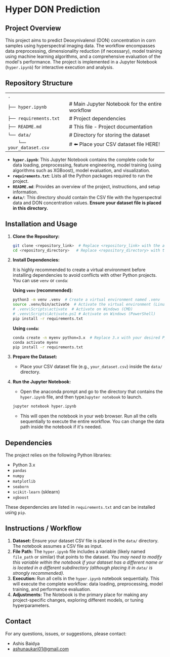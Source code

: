 # Hyper DON Prediction

## Project Overview

This project aims to predict Deoxynivalenol (DON) concentration in corn samples using hyperspectral imaging data.  The workflow encompasses data preprocessing, dimensionality reduction (if necessary), model training using machine learning algorithms, and a comprehensive evaluation of the model's performance.  The project is implemented in a Jupyter Notebook (`hyper.ipynb`) for interactive execution and analysis.

## Repository Structure

<table>
  <tr>
    <td><code>.</code></td>
    <td></td>
  </tr>
  <tr>
    <td><code>├── hyper.ipynb</code></td>
    <td># Main Jupyter Notebook for the entire workflow</td>
  </tr>
  <tr>
    <td><code>├── requirements.txt</code></td>
    <td># Project dependencies</td>
  </tr>
  <tr>
    <td><code>├── README.md</code></td>
    <td># This file - Project documentation</td>
  </tr>
  <tr>
    <td><code>└── data/</code></td>
    <td># Directory for storing the dataset</td>
  </tr>
  <tr>
    <td><code>    └── your_dataset.csv</code></td>
    <td># ⬅️ Place your CSV dataset file HERE!</td>
  </tr>
</table>

*   **`hyper.ipynb`**:  This Jupyter Notebook contains the complete code for data loading, preprocessing, feature engineering, model training (using algorithms such as XGBoost), model evaluation, and visualization.
*   **`requirements.txt`**:  Lists all the Python packages required to run the project.
*   **`README.md`**: Provides an overview of the project, instructions, and setup information.
*   **`data/`**:  This directory should contain the CSV file with the hyperspectral data and DON concentration values.  **Ensure your dataset file is placed in this directory.**

## Installation and Usage

1.  **Clone the Repository:**

    ```bash
    git clone <repository_link>  # Replace <repository_link> with the actual URL
    cd <repository_directory>   # Replace <repository_directory> with the cloned directory name
    ```

2.  **Install Dependencies:**

    It is highly recommended to create a virtual environment before installing dependencies to avoid conflicts with other Python projects. You can use `venv` or `conda`:

    **Using `venv` (recommended):**

    ```bash
    python3 -m venv .venv  # Create a virtual environment named .venv
    source .venv/bin/activate  # Activate the virtual environment (Linux/macOS)
    # .venv\Scripts\activate  # Activate on Windows (CMD)
    # .venv\Scripts\Activate.ps1 # Activate on Windows (PowerShell)
    pip install -r requirements.txt
    ```

    **Using `conda`:**

    ```bash
    conda create -n myenv python=3.x  # Replace 3.x with your desired Python version
    conda activate myenv
    pip install -r requirements.txt
    ```

3.  **Prepare the Dataset:**

    *   Place your CSV dataset file (e.g., `your_dataset.csv`) inside the `data/` directory.

4.  **Run the Jupyter Notebook:**
    *   Open the anaconda prompt and go to the directory that contains the `hyper.ipynb` file, and then type`Jupyter notebook` to launch.

    ```bash
    jupyter notebook hyper.ipynb
    ```

    *   This will open the notebook in your web browser.  Run all the cells sequentially to execute the entire workflow. You can change the data path inside the notebook if it's needed.

## Dependencies

The project relies on the following Python libraries:

*   Python 3.x
*   `pandas`
*   `numpy`
*   `matplotlib`
*   `seaborn`
*   `scikit-learn` (sklearn)
*   `xgboost`

These dependencies are listed in `requirements.txt` and can be installed using `pip`.

## Instructions / Workflow

1.  **Dataset:** Ensure your dataset CSV file is placed in the `data/` directory.  The notebook assumes a CSV file as input.
2.  **File Path:** The `hyper.ipynb` file includes a variable (likely named `file_path` or similar) that points to the dataset.  *You may need to modify this variable within the notebook if your dataset has a different name or is located in a different subdirectory (although placing it in `data/` is strongly recommended).*
3.  **Execution:** Run all cells in the `hyper.ipynb` notebook sequentially.  This will execute the complete workflow: data loading, preprocessing, model training, and performance evaluation.
4. **Adjustments:** The Notebook is the primary place for making any project-specific changes, exploring different models, or tuning hyperparameters.

## Contact

For any questions, issues, or suggestions, please contact:

*   Ashis Baidya
*   ashunaukari01@gmail.com
